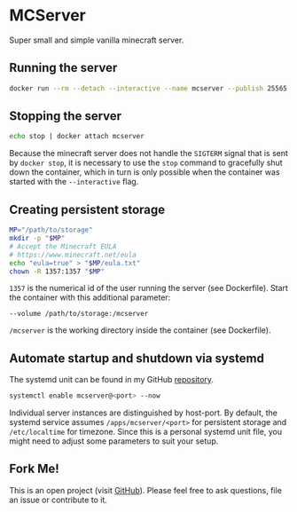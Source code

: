 # MCServer
Super small and simple vanilla minecraft server.

## Running the server
```bash
docker run --rm --detach --interactive --name mcserver --publish 25565:25565 hetsh/mcserver
```

## Stopping the server
```bash
echo stop | docker attach mcserver
```
Because the minecraft server does not handle the `SIGTERM` signal that is sent by `docker stop`, it is necessary to use the `stop` command to gracefully shut down the container, which in turn is only possible when the container was started with the `--interactive` flag.

## Creating persistent storage
```bash
MP="/path/to/storage"
mkdir -p "$MP"
# Accept the Minecraft EULA
# https://www.minecraft.net/eula
echo "eula=true" > "$MP/eula.txt"
chown -R 1357:1357 "$MP"
```
`1357` is the numerical id of the user running the server (see Dockerfile).
Start the container with this additional parameter:
```
--volume /path/to/storage:/mcserver
```
`/mcserver` is the working directory inside the container (see Dockerfile).

## Automate startup and shutdown via systemd
The systemd unit can be found in my GitHub [repository](https://github.com/Hetsh/docker-mcserver).
```bash
systemctl enable mcserver@<port> --now
```
Individual server instances are distinguished by host-port.
By default, the systemd service assumes `/apps/mcserver/<port>` for persistent storage and `/etc/localtime` for timezone.
Since this is a personal systemd unit file, you might need to adjust some parameters to suit your setup.

## Fork Me!
This is an open project (visit [GitHub](https://github.com/Hetsh/docker-mcserver)).
Please feel free to ask questions, file an issue or contribute to it.